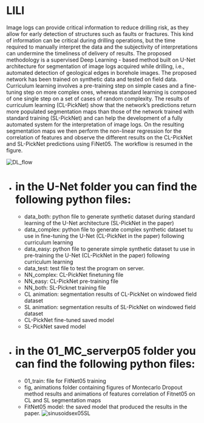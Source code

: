 # LILI

Image logs can provide critical information to reduce drilling risk, as they allow for early detection of structures such as faults or fractures. This kind of information can be critical during drilling operations, but the time required to manually interpret the data and the subjectivity of interpretations can undermine the timeliness of delivery of results. The proposed methodology is a supervised Deep Learning - based method built on U-Net architecture for segmentation of image logs acquired while drilling, i.e., automated detection of geological edges in borehole images. The proposed network has been trained on synthetic data and tested on field data. Curriculum learning involves a pre-training step on simple cases and a fine-tuning step on more complex ones, whereas standard learning is composed of one single step on a set of cases of random complexity.  The results of curriculum learning (CL-PickNet) show that the network’s predictions return more populated segmentation maps than those of the network trained with standard training (SL-PickNet) and can help the development of a fully automated system for the interpretation of image logs. On the resulting segmentation maps we then perform the non-linear regression for the correlation of features and observe the different results on the CL-PickNet and SL-PickNet predictions using FiNet05. The workflow is resumed in the figure.

![DL_flow](https://github.com/molossian/LILI/assets/99076265/5dd1bbd6-3ef2-4bc3-ac50-efd990b16c18)

- # in the U-Net folder you can find the following python files:
  - data_both: python file to generate synthetic dataset during standard learning of the U-Net architecture (SL-PickNet in the paper)
  - data_complex: python file to generate complex synthetic dataset tu use in fine-tuning the U-Net (CL-PickNet in the paper) following curriculum       learning
  - data_easy:  python file to generate simple synthetic dataset tu use in pre-training the U-Net  (CL-PickNet in the paper) following curriculum       learning
  - data_test: test file to test the program on server.
  - NN_complex: CL-PickNet finetuning file
  - NN_easy: CL-PickNet pre-training file
  - NN_both: SL-Picknet training file
  - CL animation: segmentation results of CL-PickNet on windowed field dataset
  - SL animation:  segmentation results of SL-PickNet  on windowed field dataset
  - CL-PickNet fine-tuned saved model
  - SL-PickNet saved model
- #  in the 01_MC_serverp05 folder you can find the following python files:
  -  01_train: file for FitNet05 training
  -  fig, animations folder containing figures of Montecarlo Dropout method results and animations of features correlation of Fitnet05 on CL and SL segmentation maps
  -  FitNet05 model: the saved model that produced the results in the paper.
![sinusoidsex05SL](https://github.com/molossian/LILI/assets/99076265/5d8b43a2-f713-48c4-b1e4-ae9b2957156e)
